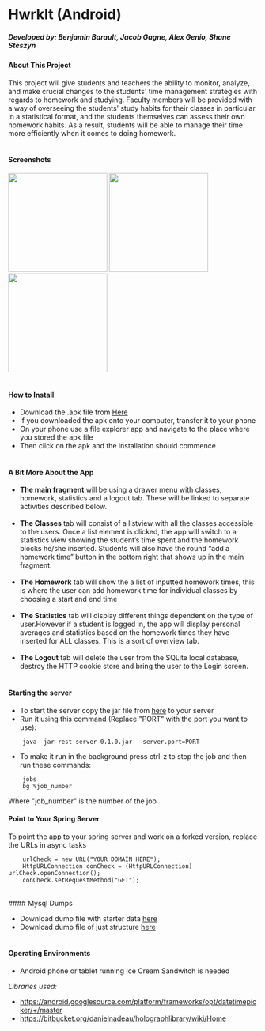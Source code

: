 HwrkIt (Android)
======
##### Developed by: Benjamin Barault, Jacob Gagne, Alex Genio, Shane Steszyn

#### About This Project

This project will give students and teachers the ability to monitor, analyze, and make crucial changes to the students' time management strategies with regards to homework and studying. Faculty members will be provided with a way of overseeing the students’ study habits for their classes in particular in a statistical format, and the students themselves can assess their own homework habits. As a result, students will be able to manage their time more efficiently when it comes to doing homework. <br><br>

#### Screenshots

<img src="http://linux2-cs.johnabbott.qc.ca/~cs616_f14_6/screens/s2.png" width="200px" />
<img src="http://linux2-cs.johnabbott.qc.ca/~cs616_f14_6/screens/s3.png" width="200px" />
<img src="http://linux2-cs.johnabbott.qc.ca/~cs616_f14_6/screens/s1.png" width="200px" /><br><br>

#### How to Install

* Download the .apk file from [Here](https://drive.google.com/file/d/0B2d7QKcZf3UXb3I3Q0ZkRFJzM2M/view?usp=sharing)
* If you downloaded the apk onto your computer, transfer it to your phone
* On your phone use a file explorer app and navigate to the place where you stored the apk file
* Then click on the apk and the installation should commence<br><br>

#### A Bit More About the App

* **The main fragment** will be using a drawer menu with classes, homework, statistics and a logout tab. These will be linked to separate activities described below. <br><br>
* **The Classes** tab will consist of a listview with all the classes accessible to the users. Once a list element is clicked, the app will switch to a statistics view showing the student’s time spent and the homework blocks he/she inserted. Students will also have the round “add a homework time” button in the bottom right that shows up in the main fragment.<br><br>
* **The Homework** tab will show the a list of inputted homework times, this is where the user can add homework time for individual classes by choosing a start and end time<br><br>
* **The Statistics** tab will display different things dependent on the type of user.However if a student is logged in, the app will display personal averages and statistics based on the homework times they have inserted for ALL classes. This is a sort of overview tab.<br><br>
* **The Logout** tab will delete the user from the SQLite local database, destroy the HTTP cookie store and bring the user to the Login screen.<br><br>

#### Starting the server

* To start the server copy the jar file from [here](https://github.com/jacobrs/HwrkIt/blob/master/rest-server-0.1.0.jar) to your server
* Run it using this command (Replace "PORT" with the port you want to use):
```
	java -jar rest-server-0.1.0.jar --server.port=PORT
```

* To make it run in the background press ctrl-z to stop the job and then run these commands:
```
	jobs
	bg %job_number
```
Where "job_number" is the number of the job

#### Point to Your Spring Server

To point the app to your spring server and work on a forked version, replace the URLs in async tasks
```
	urlCheck = new URL("YOUR DOMAIN HERE");
	HttpURLConnection conCheck = (HttpURLConnection) urlCheck.openConnection();
	conCheck.setRequestMethod("GET");
```
<br>
#### Mysql Dumps

* Download dump file with starter data [here](https://drive.google.com/file/d/0By8SOmpQcCoKNkhHbjhFOWdIY1k/view?usp=sharing)
* Download dump file of just structure [here](https://drive.google.com/file/d/0B2d7QKcZf3UXb3I3Q0ZkRFJzM2M/view?usp=sharing)<br><br>

#### Operating Environments

* Android phone or tablet running Ice Cream Sandwitch is needed

*Libraries used:*
- https://android.googlesource.com/platform/frameworks/opt/datetimepicker/+/master
- https://bitbucket.org/danielnadeau/holographlibrary/wiki/Home
